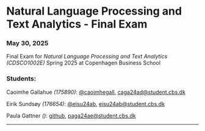 # Natural Language Processing and Text Analytics - Final Exam

### May 30, 2025

Final Exam for _Natural Language Processing and Text Analytics (CDSCO1002E)_ Spring 2025 at Copenhagen Business School

### Students:

Caoimhe Gallahue _(175890)_: [@caoimhegall](https://www.github.com/caoimhegall), caga24ad@student.cbs.dk

Eirik Sundsøy _(176654)_: [@eisu24ab](https://www.github.com/eisu24ab), eisu24ab@student.cbs.dk

Paula Gattner _()_: [github](), paga24ae@student.cbs.dk

______________________________________________________________________________________________
